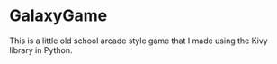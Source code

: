 # GalaxyGame
This is a little old school arcade style game that I made using the Kivy library in Python. 
